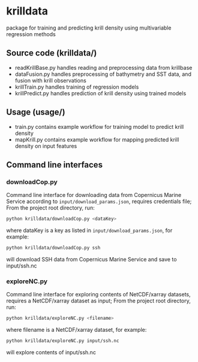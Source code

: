 # krilldata
package for training and predicting krill density using multivariable regression methods

## Source code (krilldata/)
- readKrillBase.py handles reading and preprocessing data from krillbase
- dataFusion.py handles preprocessing of bathymetry and SST data, and fusion with krill observations
- krillTrain.py handles training of regression models
- krillPredict.py handles prediction of krill density using trained models

## Usage (usage/)
- train.py contains example workflow for training model to predict krill density
- mapKrill.py contains example workflow for mapping predicted krill density on input features


## Command line interfaces
### downloadCop.py
Command line interface for downloading data from Copernicus Marine Service according to `input/download_params.json`, requires credentials file;
From the project root directory, run:
```bash
python krilldata/downloadCop.py <dataKey>
```
where dataKey is a key as listed in `input/download_params.json`, for example:
```bash
python krilldata/downloadCop.py ssh
```
will download SSH data from Copernicus Marine Service and save to input/ssh.nc

### exploreNC.py
Command line interface for exploring contents of NetCDF/xarray datasets, requires a NetCDF/xarray dataset as input;
From the project root directory, run:
```bash
python krilldata/exploreNC.py <filename>
```
where filename is a NetCDF/xarray dataset, for example:
```bash
python krilldata/exploreNC.py input/ssh.nc
```
will explore contents of input/ssh.nc

